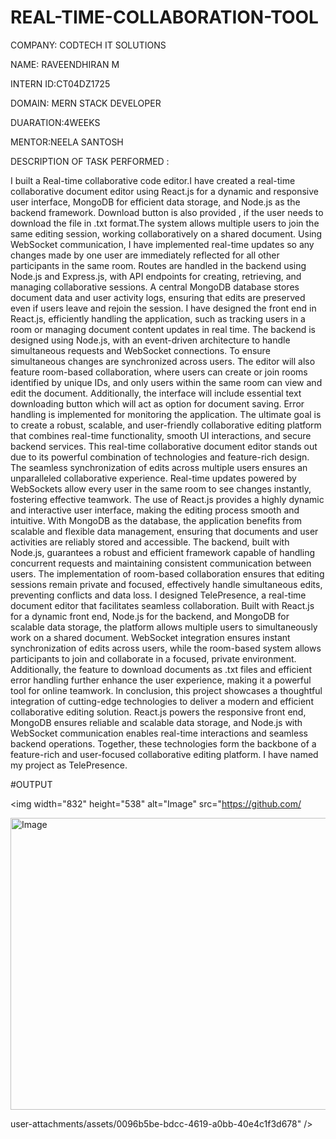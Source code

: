 # REAL-TIME-COLLABORATION-TOOL

COMPANY: CODTECH IT SOLUTIONS

NAME: RAVEENDHIRAN M

INTERN ID:CT04DZ1725

DOMAIN: MERN STACK DEVELOPER

DUARATION:4WEEKS

MENTOR:NEELA SANTOSH

DESCRIPTION OF TASK PERFORMED :

I built a Real-time collaborative code editor.I have created a real-time collaborative document editor using React.js for a dynamic and responsive user interface, MongoDB for efficient data storage, and Node.js as the backend framework. Download button is also provided , if the user needs to download the file in .txt format.The system allows multiple users to join the same editing session, working collaboratively on a shared document. Using WebSocket communication, I have implemented real-time updates so any changes made by one user are immediately reflected for all other participants in the same room. Routes are handled in the backend using Node.js and Express.js, with API endpoints for creating, retrieving, and managing collaborative sessions. A central MongoDB database stores document data and user activity logs, ensuring that edits are preserved even if users leave and rejoin the session. I have designed the front end in React.js, efficiently handling the application, such as tracking users in a room or managing document content updates in real time. The backend is designed using Node.js, with an event-driven architecture to handle simultaneous requests and WebSocket connections. To ensure simultaneous changes are synchronized across users. The editor will also feature room-based collaboration, where users can create or join rooms identified by unique IDs, and only users within the same room can view and edit the document. Additionally, the interface will include essential text downloading button which will act as option for document saving. Error handling is implemented for monitoring the application. The ultimate goal is to create a robust, scalable, and user-friendly collaborative editing platform that combines real-time functionality, smooth UI interactions, and secure backend services. This real-time collaborative document editor stands out due to its powerful combination of technologies and feature-rich design. The seamless synchronization of edits across multiple users ensures an unparalleled collaborative experience. Real-time updates powered by WebSockets allow every user in the same room to see changes instantly, fostering effective teamwork. The use of React.js provides a highly dynamic and interactive user interface, making the editing process smooth and intuitive. With MongoDB as the database, the application benefits from scalable and flexible data management, ensuring that documents and user activities are reliably stored and accessible. The backend, built with Node.js, guarantees a robust and efficient framework capable of handling concurrent requests and maintaining consistent communication between users. The implementation of room-based collaboration ensures that editing sessions remain private and focused, effectively handle simultaneous edits, preventing conflicts and data loss. I designed TelePresence, a real-time document editor that facilitates seamless collaboration. Built with React.js for a dynamic front end, Node.js for the backend, and MongoDB for scalable data storage, the platform allows multiple users to simultaneously work on a shared document. WebSocket integration ensures instant synchronization of edits across users, while the room-based system allows participants to join and collaborate in a focused, private environment. Additionally, the feature to download documents as .txt files and efficient error handling further enhance the user experience, making it a powerful tool for online teamwork. In conclusion, this project showcases a thoughtful integration of cutting-edge technologies to deliver a modern and efficient collaborative editing solution. React.js powers the responsive front end, MongoDB ensures reliable and scalable data storage, and Node.js with WebSocket communication enables real-time interactions and seamless backend operations. Together, these technologies form the backbone of a feature-rich and user-focused collaborative editing platform. I have named my project as TelePresence.

#OUTPUT

<img width="832" height="538" alt="Image" src="https://github.com/

<img width="830" height="467" alt="Image" src="https://github.com/user-attachments/assets/dc6307a3-a4a8-40ce-949e-8b1b40a759fd" />

user-attachments/assets/0096b5be-bdcc-4619-a0bb-40e4c1f3d678" />


